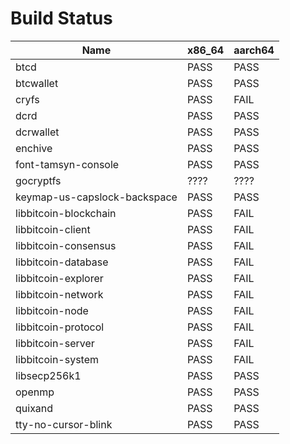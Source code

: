 Build Status
============

Name                         | x86_64 | aarch64
---                          | ---    | ---
btcd                         | PASS   | PASS
btcwallet                    | PASS   | PASS
cryfs                        | PASS   | FAIL
dcrd                         | PASS   | PASS
dcrwallet                    | PASS   | PASS
enchive                      | PASS   | PASS
font-tamsyn-console          | PASS   | PASS
gocryptfs                    | ????   | ????
keymap-us-capslock-backspace | PASS   | PASS
libbitcoin-blockchain        | PASS   | FAIL
libbitcoin-client            | PASS   | FAIL
libbitcoin-consensus         | PASS   | FAIL
libbitcoin-database          | PASS   | FAIL
libbitcoin-explorer          | PASS   | FAIL
libbitcoin-network           | PASS   | FAIL
libbitcoin-node              | PASS   | FAIL
libbitcoin-protocol          | PASS   | FAIL
libbitcoin-server            | PASS   | FAIL
libbitcoin-system            | PASS   | FAIL
libsecp256k1                 | PASS   | PASS
openmp                       | PASS   | PASS
quixand                      | PASS   | PASS
tty-no-cursor-blink          | PASS   | PASS
